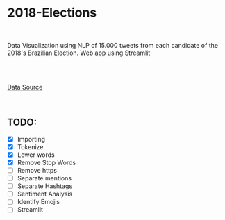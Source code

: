 # 2018-Elections
<br>

Data Visualization using NLP of 15.000 tweets from each candidate of the 2018's Brazilian Election. Web app using Streamlit

<br><br>

[Data Source](https://github.com/RodrigoMenegat/o-que-15-mil-tweets-revelam-sobre-seu-candidato)


<br>

## TODO:

- [x] Importing
- [x] Tokenize
- [x] Lower words
- [x] Remove Stop Words
- [ ] Remove https
- [ ] Separate mentions
- [ ] Separate Hashtags
- [ ] Sentiment Analysis
- [ ] Identify Emojis
- [ ] Streamlit
